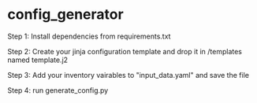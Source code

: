 # config_generator

Step 1:
Install dependencies from requirements.txt

Step 2:
Create your jinja configuration template and drop it in /templates named template.j2

Step 3:
Add your inventory vairables to "input_data.yaml" and save the file

Step 4:
run generate_config.py
